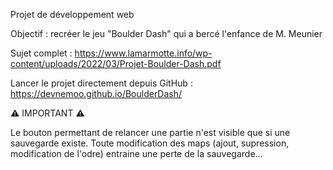 Projet de développement web

Objectif : recréer le jeu "Boulder Dash" qui a bercé l'enfance de M. Meunier

Sujet complet : https://www.lamarmotte.info/wp-content/uploads/2022/03/Projet-Boulder-Dash.pdf

Lancer le projet directement depuis GitHub : https://devnemoo.github.io/BoulderDash/


⚠ IMPORTANT ⚠

Le bouton permettant de relancer une partie n'est visible que si une sauvegarde existe.
Toute modification des maps (ajout, supression, modification de l'odre) entraine une perte de la sauvegarde...
